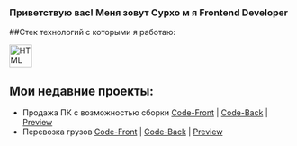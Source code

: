 ###  Приветствую вас! Меня зовут Сурхо м я Frontend Developer


##Стек технологий с которыми я работаю:

<div>
  
  <img alt="HTML" width='40px' src="https://cdn-icons-png.flaticon.com/512/5968/5968267.png" />
</div>


## Мои недавние проекты:
- Продажа ПК с возможностью сборки <a href="https://github.com/SulimanVu/team-MadePC-Front.git">Code-Front</a> |
  <a href= "https://github.com/SulimanVu/team-madePC-back">Code-Back</a> | <a href="#">Preview</a>
- Перевозка грузов <a href="https://github.com/SulimanVu/Truck-Front.git">Code-Front</a> |
  <a href="https://github.com/SulimanVu/Truck-Back.git">Code-Back</a> | <a href="#">Preview</a>
  
